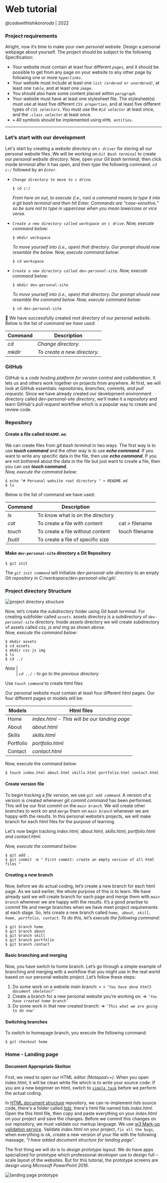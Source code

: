 # Web tutorial
_@codewithtshikororoda_ | 2022

### Project requirements
Alright, now it’s time to make your own _personal website_. Design a personal webpage about yourself. The project should be subject to the following Specification:
+ Your website must contain at least four different _`pages`_, and it should be possible to get from any page on your website to any other page by following one or more _`hyperlinks`_.
+ Your website must include at least one _`list (ordered or unordered)`_, at least one _`table`_, and at least one _`image`_.
+ You should also have some content placed within _`paragraph`_.
+ Your website must have at least one stylesheet file. The stylesheet(s) must use at least five different _`CSS properties`_, and at least five different types of _`CSS selectors`_. You must use the _`#id selector`_ at least once, and the _`.class selector`_ at least once.
+ •	All symbols should be implemented using `HTML entities`.

***

### Let’s start with our development
Let's start by creating a _website directory on `c driver`_ for storing all our personal website files. We will be working on _`Git Bash terminal`_ to create our _personal website directory_. Now, open your _Git bash terminal_, then click inside _terminal_ after it has open, and then _type_ the following command: _`cd c:/`_ followed by an _`Enter`_.

+ _`Change directory to move to c drive`._

      $ cd c:/

    _From here on out, to execute (i.e., run) a command means to type it into a git bash terminal and then hit Enter. Commands are “case-sensitive,” so be sure not to type in uppercase when you mean lowercase or vice versa._

+ _`Create a new directory called workspace on c drive`_. _Now, execute command below:_

      $ mkdir workspace

    _To move yourself into (i.e., open) that directory. Our prompt should now resemble the below. Now, execute command below:_

      $ cd workspace

+ _`Create a new directory called dev-personal-site`. Now, execute command below:_

      $ mkdir dev-personal-site

    _To move yourself into (i.e., open) that directory. Our prompt should now resemble the command below. Now, execute command below:_

      $ cd dev-personal-site

:clap: We have successfully created _root directory_ of our _personal website_. <br />
Below is the list of _command we have used_:

| Command | Description                  |
| ------- | ---------------------------- |
| _cd_    | _Change directory._          |
| _mkdir_ | _To create a new directory._ |

### GitHub
GitHub is a _code hosting platform for version control and collaboration_. It lets us and others work together on projects from anywhere. At first, we will look at GitHub essentials: _repositories, branches, commits, and pull requests_. Since we have already created our development environment directory called _dev-personal-site directory_, we’ll make it a _repository_ and learn GitHub's _pull request_ workflow which is a popular way to create and review code.

### Repository
#### Create a file called _`README.md`_.
We can create files from _git bash terminal_ in two ways. The first way is to use _**touch command**_ and the other way is to use _**echo command**_. If you want to write any specific data in the file, then use _**echo command**_. If you are not bothered about the data in the file but just want to create a file, then you can use _**touch command**_. <br />
_Now, execute the command below_:

```
$ echo "# Personal website root directory " > README.md
$ ls

```

Below is the list of command we have used:

| Command | Description                       |                 |
| ------- | ----------------------------------| --------------- |
| _ls_	  | To know what is on the directory  |                 |
| _cat_	  | To create a file with content	    | cat > filename  |
| _touch_ |	To create a file without content  | touch filename  |
| _fsutil_|	To create a file of specific size |                 |

#### Make _`dev-personal-site`_ directory a Git Repository

````
$ git init

````

The _`git init command`_ will Initialize _dev-personal-site directory_ to an empty _Git repository in C:/workspace/dev-personal-site/.git/._

### Project directory Structure
![project directory structure](./resources/project-structure.png)

Now, let’s create the _subdirectory_ folder using _Git bash terminal_. For creating subfolder called _`assets`_. assets directory is a subdirectory of _`dev-personal-site`_ directory. Inside _assets_ directory we will create subdirectory of assets called _css, js and img_ as shown above. <br />
_Now, execute the command below_:

```
$ mkdir assets
$ cd assets
$ mkdir css js img
$ ls
$ cd ../

```

_Note_
|
<br />
&nbsp;&nbsp;&nbsp;&nbsp;&nbsp;&nbsp;&nbsp;&nbsp;
|
_`cd ../` - to go to the previous directory_

Use _`touch command`_ to create html files

Our personal website must contain at least four different _html_ pages. Our four different pages or models will be:

| Models	  | Html files                                   |
| --------- | ---------------------------------------------|
| Home	    | _index.html - This will be our landing page_ |
| About     | _about.html_                                 |
| Skills	  | _skills.html_                                |
| Portfolio | _portfolio.html_                             |   
| Contact   | _contact.html_                               |  

Now, execute the command below:

```
$ touch index.html about.html skills.html portfolio.html contact.html

```

#### Create version file
To begin tracking a _file version_, we use _`git add command`_. A version of a version is created whenever _git commit command_ has been performed. <br />
This will be our first commit on the _`main branch`_. We will create other branches to work on and _`merge`_ them on _`main branch`_ whenever we are happy with the results. In this personal website’s projects, we will make branch for each _html_ files for the purpose of learning. <br />

Let's now begin tracking _index.html, about.html, skills.html, portfolio.html and contact.html_.

_Now, execute the command below_:
````
$ git add .
$ git commit -m " First commit: create an empty version of all html files "

````

#### Creating a _new_ branch
Now, before we do actual coding, let’s create a new branch for each html page. As we said earlier, the whole purpose of this is to learn. We have already said we will create branch for each page and merge them with _`main branch`_ whenever we are happy with the results. It’s a good practise to commit file and merge branches when we have meet project requirements at each stage. So, lets create a new branch called _`home, about, skill, home, portfolio, contact`_. _To do this, let’s execute the following command_:
```
$ git branch home
$ git branch about
$ git branch skill
$ git branch portfolio
$ git branch contact

```

#### Basic branching and merging
Now, you have switch to home branch. Let’s go through a simple example of branching and merging with a workflow that you might use in the real world based on our personal website project. Let’s follow these steps:

1. Do some work on a website main branch: = > _`‘You have done html5 document skeleton?’`_
2.	Create a branch for a new personal website you’re working on: => _`‘You have created home branch’`_
3.	Do some work in that new created branch: => _`‘This what we are going to do now’`_

#### Switching branches
To switch to homepage branch, you execute the following command:
```
$ git checkout home

```

### Home - Landing page
#### Document Appropriate Skelton
First, we need to open our HTML editor _(Notepad++)_. When you open index.html, it will be clean white file which is to write your source code. If you are a new beginner on html, switch to [`simple task`](#) before we perform the actual coding.

In [HTML document structure](https://github.com/tshikororoda/html-css-js.git) repository, we can re-implement _hds_ source code, there's a folder called [_hds_](https://github.com/tshikororoda/html-css-js.git), there's html file named _hds.index.html_. Open the this html file, then copy and paste everything on your _index.html_ on your project and save the changes. Before we _commit_ this changes on our repository, we must validate our markup language. We use [ w3 Mark-up validation service](https://validator.w3.org/). Validate _index.html_ on your project, `fix all the bugs`, when everything is ok, create a new version of your file with the following massage, _“I have added document structure for landing page”_.

The first thing we will do is to _design prototype layout_. We do have apps specialized for prototype which professional developer use to design full – scale layout of the websites. But for this tutorial, the prototype screens are design using _Microsoft PowerPoint 2016_.

![landing page prototype](./resources/landing-page-prototype.png)
